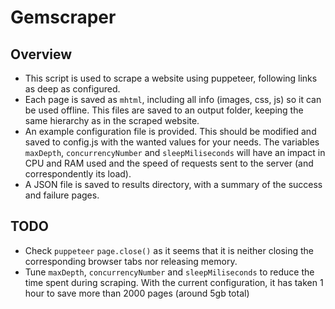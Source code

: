 # Gemscraper

## Overview

- This script is used to scrape a website using puppeteer, following links as deep as configured.
- Each page is saved as `mhtml`, including all info (images, css, js) so it can be used offline. This files are saved to an output folder, keeping the same hierarchy as in the scraped website.
- An example configuration file is provided. This should be modified and saved to config.js with the wanted values for your needs. The variables `maxDepth`, `concurrencyNumber` and `sleepMiliseconds` will have an impact in CPU and RAM used and the speed of requests sent to the server (and correspondently its load). 
- A JSON file is saved to results directory, with a summary of the success and failure pages.

## TODO

- Check `puppeteer` `page.close()` as it seems that it is neither closing the corresponding browser tabs nor releasing memory.
- Tune `maxDepth`, `concurrencyNumber` and `sleepMiliseconds` to reduce the time spent during scraping. With the current configuration, it has taken 1 hour to save more than 2000 pages (around 5gb total)